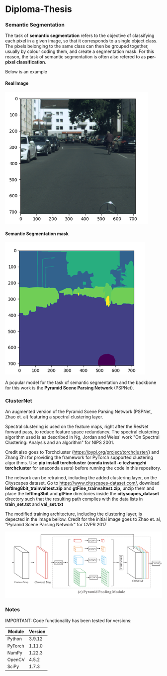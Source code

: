 # Diploma-Thesis
### Semantic Segmentation
The task of **semantic segmentation** refers to the objective of classifying each pixel in a given image, so that it corresponds to a single object class.
The pixels belonging to the same class can then be grouped together, usually by colour coding them, and create a segmentation mask.
For this reason, the task of semantic segmentation is often also refered to as **per-pixel classification**.

Below is an example

#### Real Image
![real_img](/assets/img.png)

#### Semantic Segmentation mask
![ground_truth_seg](/assets/gt_img.png)

A popular model for the task of semantic segmentation and the backbone for this work is the **Pyramid Scene Parsing Network** (PSPNet).

### ClusterNet
An augmented version of the Pyramid Scene Parsing Network (PSPNet, Zhao et. al) featuring a spectral clustering layer.

 Spectral clustering is used on the feature maps, right after the ResNet forward pass, to reduce feature space redundancy.
 The spectral clustering algorithm used is as described in Ng, Jordan and Weiss' work "On Spectral Clustering: Analysis and an algorithm" for NIPS 2001.

 Credit also goes to Torchcluster (https://pypi.org/project/torchcluster/) and Zhang Zhi for providing the framework for PyTorch supported clustering algorithms.
 Use **pip install torchcluster** (**conda install -c tczhangzhi torchcluster** for anaconda users) before running the code in this repository.

 The network can be retrained, including the added clustering layer, on the Cityscapes dataset.
 Go to https://www.cityscapes-dataset.com/, download **leftImg8bit_trainvaltest.zip** and **gtFine_trainvaltest.zip**, unzip them and
 place the **leftImg8bit** and **gtFine** directories inside the **cityscapes_dataset** directory such that the resulting path complies with the data lists in **train_set.txt** and **val_set.txt**
 
The modified training architecture, including the clustering layer, is depected in the image bellow. 
Credit for the initial image goes to Zhao et. al, "Pyramid Scene Parsing Network" for CVPR 2017 

![test](/assets/clusternet_arch.png)


### Notes

IMPORTANT: Code functionality has been tested for versions:

| Module | Version |
| ------------- | ------------- |
| Python  | 3.9.12  |
| PyTorch  | 1.11.0  |
| NumPy  | 1.22.3  |
| OpenCV  | 4.5.2 |
| SciPy  | 1.7.3  |